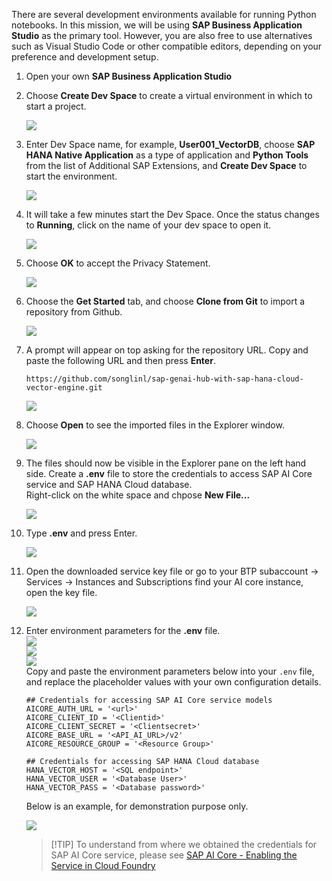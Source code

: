 There are several development environments available for running Python notebooks. In this mission, we will be using **SAP Business Application Studio** as the primary tool. However, you are also free to use alternatives such as Visual Studio Code or other compatible editors, depending on your preference and development setup.

1. Open your own **SAP Business Application Studio**

2. Choose **Create Dev Space** to create a virtual environment in which to start a project. 

    ![](img/vectordb_004.png)

3. Enter Dev Space name, for example, **User001_VectorDB**, choose **SAP HANA Native Application** as a type of application and **Python Tools** from the list of Additional SAP Extensions, and **Create Dev Space** to start the environment.
    
    ![](img/vectordb_005.png)
    
4. It will take a few minutes start the Dev Space. Once the status changes to **Running**, click on the name of your dev space to open it. 

    ![](img/vectordb_006.png)

5. Choose **OK** to accept the Privacy Statement. 

    ![](img/vectordb_007.png)

6. Choose the **Get Started** tab, and choose **Clone from Git** to import a repository from Github.

    ![](img/vectordb_008.png)

7. A prompt will appear on top asking for the repository URL. Copy and paste the following URL and then press **Enter**.

    ~~~url
    https://github.com/songlinl/sap-genai-hub-with-sap-hana-cloud-vector-engine.git
    ~~~

    ![](img/vectordb_009.png)

8. Choose **Open** to see the imported files in the Explorer window.

    ![](img/vectordb_010.png)

9. The files should now be visible in the Explorer pane on the left hand side. Create a **.env** file to store the credentials to access SAP AI Core service and SAP HANA Cloud database.  
    Right-click on the white space and chpose **New File...**

    ![](img/create_env.png)

10. Type **.env** and press Enter.

    ![](img/create_env2.png)

11. Open the downloaded service key file or go to your BTP subaccount -> Services -> Instances and Subscriptions find your AI core instance, open the key file. 

    ![](../set-up/img/26.png)

12. Enter environment parameters for the **.env** file.  
    ![](img/create_env1.png)  
    ![](../set-up/img/30.png)  
    ![](../set-up/img/52.png)  
    Copy and paste the environment parameters below into your `.env` file, and replace the placeholder values with your own configuration details.   

    ~~~env
    ## Credentials for accessing SAP AI Core service models
    AICORE_AUTH_URL = '<url>'
    AICORE_CLIENT_ID = '<Clientid>'
    AICORE_CLIENT_SECRET = '<Clientsecret>'
    AICORE_BASE_URL = '<API_AI_URL>/v2'
    AICORE_RESOURCE_GROUP = '<Resource Group>'

    ## Credentials for accessing SAP HANA Cloud database
    HANA_VECTOR_HOST = '<SQL endpoint>'
    HANA_VECTOR_USER = '<Database User>'
    HANA_VECTOR_PASS = '<Database password>'
    ~~~

    Below is an example, for demonstration purpose only. 

    ![](img/create_env3.png)

    > [!TIP] To understand from where we obtained the credentials for SAP AI Core service, please see <a href="https://help.sap.com/docs/sap-ai-core/sap-ai-core-service-guide/enabling-service-in-cloud-foundry" target="_blank">SAP AI Core - Enabling the Service in Cloud Foundry</a>


